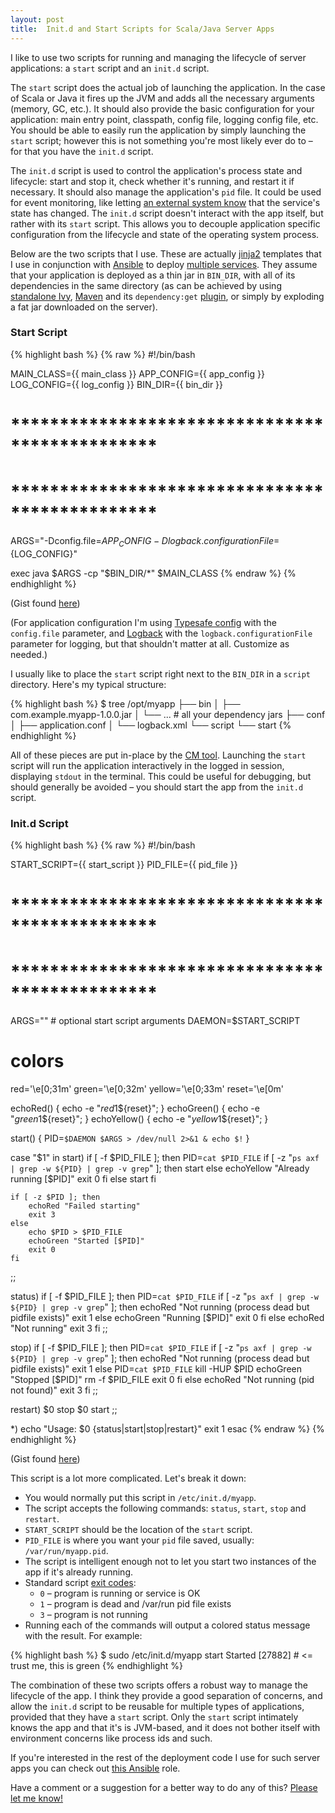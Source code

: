 ```yaml
---
layout: post
title:  Init.d and Start Scripts for Scala/Java Server Apps
---
```


I like to use two scripts for running and managing the lifecycle of server applications: a `start` script and an `init.d` script.

The `start` script does the actual job of launching the application. In the case of Scala or Java it fires up the JVM and adds all the necessary arguments (memory, GC, etc.). It should also provide the basic configuration for your application: main entry point, classpath, config file, logging config file, etc. You should be able to easily run the application by simply launching the `start` script; however this is not something you're most likely ever do to – for that you have the `init.d` script.

The `init.d` script is used to control the application's process state and lifecycle: start and stop it, check whether it's running, and restart it if necessary. It should also manage the application's `pid` file. It could be used for event monitoring, like letting [an external system know](https://docs.newrelic.com/docs/agents/java-agent/instrumentation/recording-deployments-java-agent) that the service's state has changed. The `init.d` script doesn't interact with the app itself, but rather with its `start` script. This allows you to decouple application specific configuration from the lifecycle and state of the operating system process.

Below are the two scripts that I use. These are actually [jinja2](http://jinja.pocoo.org/) templates that I use in conjunction with [Ansible](http://www.ansible.com/home) to deploy [multiple services](https://github.com/orrsella/scala-e2e-testing). They assume that your application is deployed as a thin jar in `BIN_DIR`, with all of its dependencies in the same directory (as can be achieved by using [standalone Ivy](http://ant.apache.org/ivy/history/latest-milestone/standalone.html), [Maven](http://maven.apache.org/) and its `dependency:get` [plugin](http://maven.apache.org/plugins/maven-dependency-plugin/), or simply by exploding a fat jar downloaded on the server).

### Start Script

{% highlight bash %}
{% raw %}
#!/bin/bash

MAIN_CLASS={{ main_class }}
APP_CONFIG={{ app_config }}
LOG_CONFIG={{ log_config }}
BIN_DIR={{ bin_dir }}

# ***********************************************
# ***********************************************

ARGS="-Dconfig.file=${APP_CONFIG} -Dlogback.configurationFile=${LOG_CONFIG}"

exec java $ARGS -cp "$BIN_DIR/*" $MAIN_CLASS
{% endraw %}
{% endhighlight %}

(Gist found [here](https://gist.github.com/orrsella/e6b74108270fe6015aac))

(For application configuration I'm using [Typesafe config](https://github.com/typesafehub/config) with the `config.file` parameter, and [Logback](http://logback.qos.ch/) with the `logback.configurationFile` parameter for logging, but that shouldn't matter at all. Customize as needed.)

I usually like to place the `start` script right next to the `BIN_DIR` in a `script` directory. Here's my typical structure:

{% highlight bash %}
$ tree /opt/myapp
├── bin
│   ├── com.example.myapp-1.0.0.jar
│   └── ... # all your dependency jars
├── conf
│   ├── application.conf
│   └── logback.xml
└── script
    └── start
{% endhighlight %}

All of these pieces are put in-place by the [CM tool](http://www.ansible.com/home). Launching the `start` script will run the application interactively in the logged in session, displaying `stdout` in the terminal. This could be useful for debugging, but should generally be avoided – you should start the app from the `init.d` script.

### Init.d Script

{% highlight bash %}
{% raw %}
#!/bin/bash

START_SCRIPT={{ start_script }}
PID_FILE={{ pid_file }}

# ***********************************************
# ***********************************************

ARGS="" # optional start script arguments
DAEMON=$START_SCRIPT

# colors
red='\e[0;31m'
green='\e[0;32m'
yellow='\e[0;33m'
reset='\e[0m'

echoRed() { echo -e "${red}$1${reset}"; }
echoGreen() { echo -e "${green}$1${reset}"; }
echoYellow() { echo -e "${yellow}$1${reset}"; }

start() {
  PID=`$DAEMON $ARGS > /dev/null 2>&1 & echo $!`
}

case "$1" in
start)
    if [ -f $PID_FILE ]; then
        PID=`cat $PID_FILE`
        if [ -z "`ps axf | grep -w ${PID} | grep -v grep`" ]; then
            start
        else
            echoYellow "Already running [$PID]"
            exit 0
        fi
    else
        start
    fi

    if [ -z $PID ]; then
        echoRed "Failed starting"
        exit 3
    else
        echo $PID > $PID_FILE
        echoGreen "Started [$PID]"
        exit 0
    fi
;;

status)
    if [ -f $PID_FILE ]; then
        PID=`cat $PID_FILE`
        if [ -z "`ps axf | grep -w ${PID} | grep -v grep`" ]; then
            echoRed "Not running (process dead but pidfile exists)"
            exit 1
        else
            echoGreen "Running [$PID]"
            exit 0
        fi
    else
        echoRed "Not running"
        exit 3
    fi
;;

stop)
    if [ -f $PID_FILE ]; then
        PID=`cat $PID_FILE`
        if [ -z "`ps axf | grep -w ${PID} | grep -v grep`" ]; then
            echoRed "Not running (process dead but pidfile exists)"
            exit 1
        else
            PID=`cat $PID_FILE`
            kill -HUP $PID
            echoGreen "Stopped [$PID]"
            rm -f $PID_FILE
            exit 0
        fi
    else
        echoRed "Not running (pid not found)"
        exit 3
    fi
;;

restart)
    $0 stop
    $0 start
;;

*)
    echo "Usage: $0 {status|start|stop|restart}"
    exit 1
esac
{% endraw %}
{% endhighlight %}

(Gist found [here](https://gist.github.com/orrsella/6ccaa03886bc857e00e4))

This script is a lot more complicated. Let's break it down:

* You would normally put this script in `/etc/init.d/myapp`.
* The script accepts the following commands: `status`, `start`, `stop` and `restart`.
* `START_SCRIPT` should be the location of the `start` script.
* `PID_FILE` is where you want your `pid` file saved, usually: `/var/run/myapp.pid`.
* The script is intelligent enough not to let you start two instances of the app if it's already running.
* Standard script [exit codes](http://refspecs.linuxbase.org/LSB_3.1.1/LSB-Core-generic/LSB-Core-generic/iniscrptact.html):
  * `0` – program is running or service is OK
  * `1` – program is dead and /var/run pid file exists
  * `3` – program is not running
* Running each of the commands will output a colored status message with the result. For example:

{% highlight bash %}
$ sudo /etc/init.d/myapp start
Started [27882] # <= trust me, this is green
{% endhighlight %}

The combination of these two scripts offers a robust way to manage the lifecycle of the app. I think they provide a good separation of concerns, and allow the `init.d` script to be reusable for multiple types of applications, provided that they have a `start` script. Only the `start` script intimately knows the app and that it's is JVM-based, and it does not bother itself with environment concerns like process ids and such.

If you're interested in the rest of the deployment code I use for such server apps you can check out [this Ansible](https://github.com/orrsella/scala-e2e-testing/tree/master/ansible/roles/memento-finatra) role.

Have a comment or a suggestion for a better way to do any of this? [Please let me know!](https://twitter.com/orrsella)
